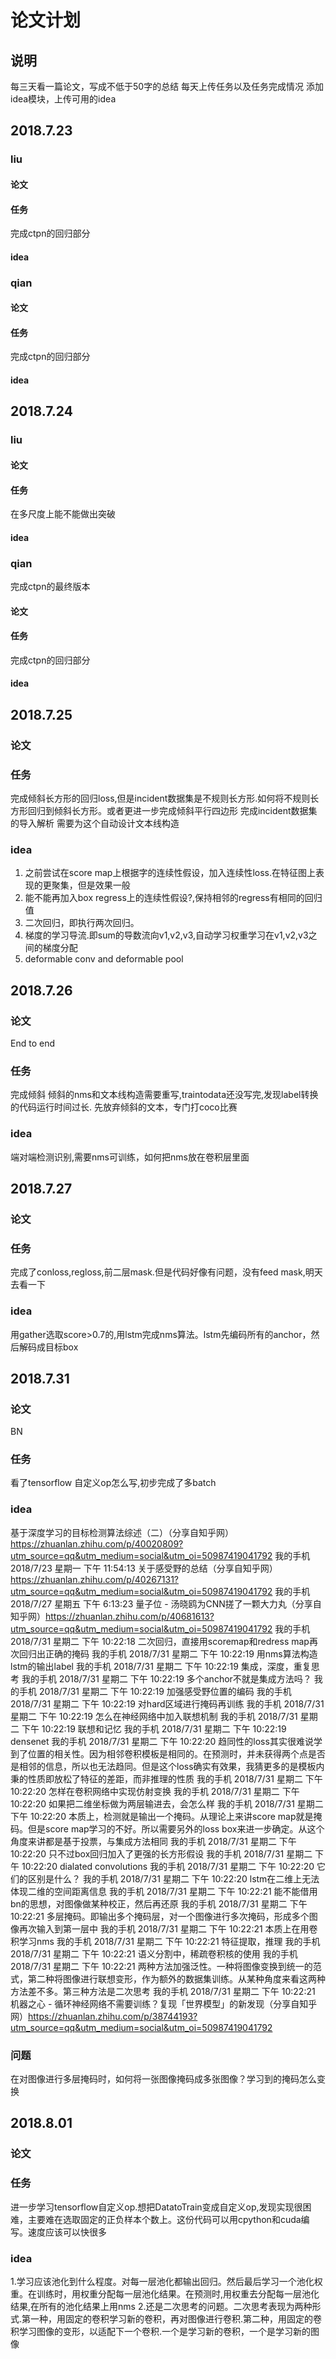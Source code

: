 # 论文计划
## 说明
每三天看一篇论文，写成不低于50字的总结
每天上传任务以及任务完成情况
添加idea模块，上传可用的idea
## 2018.7.23

### liu
#### 论文

#### 任务

完成ctpn的回归部分
#### idea


### qian

#### 论文

#### 任务
完成ctpn的回归部分

#### idea

## 2018.7.24

### liu
#### 论文

#### 任务

在多尺度上能不能做出突破
#### idea


### qian
完成ctpn的最终版本
#### 论文


#### 任务
完成ctpn的回归部分
#### idea
## 2018.7.25
### 论文
### 任务
完成倾斜长方形的回归loss,但是incident数据集是不规则长方形.如何将不规则长方形回归到倾斜长方形。或者更进一步完成倾斜平行四边形
完成incident数据集的导入解析
需要为这个自动设计文本线构造
### idea
1. 之前尝试在score map上根据字的连续性假设，加入连续性loss.在特征图上表现的更聚集，但是效果一般
2. 能不能再加入box regress上的连续性假设?,保持相邻的regress有相同的回归值
3. 二次回归，即执行两次回归。
4. 梯度的学习导流.即sum的导数流向v1,v2,v3,自动学习权重学习在v1,v2,v3之间的梯度分配
5. deformable conv and deformable pool

## 2018.7.26
### 论文
End to end
### 任务
完成倾斜
倾斜的nms和文本线构造需要重写,traintodata还没写完,发现label转换的代码运行时间过长.
先放弃倾斜的文本，专门打coco比赛
### idea
端对端检测识别,需要nms可训练，如何把nms放在卷积层里面

## 2018.7.27
### 论文
### 任务
完成了conloss,regloss,前二层mask.但是代码好像有问题，没有feed mask,明天去看一下
### idea
用gather选取score>0.7的,用lstm完成nms算法。lstm先编码所有的anchor，然后解码成目标box
## 2018.7.31
### 论文
BN
### 任务
看了tensorflow 自定义op怎么写,初步完成了多batch
### idea
基于深度学习的目标检测算法综述（二）（分享自知乎网）https://zhuanlan.zhihu.com/p/40020809?utm_source=qq&utm_medium=social&utm_oi=50987419041792
我的手机 2018/7/23 星期一 下午 11:54:13
关于感受野的总结（分享自知乎网）https://zhuanlan.zhihu.com/p/40267131?utm_source=qq&utm_medium=social&utm_oi=50987419041792
我的手机 2018/7/27 星期五 下午 6:13:23
量子位 - 汤晓鸥为CNN搓了一颗大力丸（分享自知乎网）https://zhuanlan.zhihu.com/p/40681613?utm_source=qq&utm_medium=social&utm_oi=50987419041792
我的手机 2018/7/31 星期二 下午 10:22:18
二次回归，直接用scoremap和redress map再次回归出正确的掩码
我的手机 2018/7/31 星期二 下午 10:22:19
用nms算法构造lstm的输出label
我的手机 2018/7/31 星期二 下午 10:22:19
集成，深度，重复思考
我的手机 2018/7/31 星期二 下午 10:22:19
多个anchor不就是集成方法吗？
我的手机 2018/7/31 星期二 下午 10:22:19
加强感受野位置的编码
我的手机 2018/7/31 星期二 下午 10:22:19
对hard区域进行掩码再训练
我的手机 2018/7/31 星期二 下午 10:22:19
怎么在神经网络中加入联想机制
我的手机 2018/7/31 星期二 下午 10:22:19
联想和记忆
我的手机 2018/7/31 星期二 下午 10:22:19
densenet
我的手机 2018/7/31 星期二 下午 10:22:20
趋同性的loss其实很难说学到了位置的相关性。因为相邻卷积模板是相同的。在预测时，并未获得两个点是否是相邻的信息，所以也无法趋同。但是这个loss确实有效果，我猜更多的是模板内秉的性质即放松了特征的差距，而非推理的性质
我的手机 2018/7/31 星期二 下午 10:22:20
怎样在卷积网络中实现仿射变换
我的手机 2018/7/31 星期二 下午 10:22:20
如果把二维坐标做为两层输进去，会怎么样
我的手机 2018/7/31 星期二 下午 10:22:20
本质上，检测就是输出一个掩码。从理论上来讲score map就是掩码。但是score map学习的不好。所以需要另外的loss box来进一步确定。从这个角度来讲都是基于投票，与集成方法相同
我的手机 2018/7/31 星期二 下午 10:22:20
只不过box回归加入了更强的长方形假设
我的手机 2018/7/31 星期二 下午 10:22:20
dialated convolutions
我的手机 2018/7/31 星期二 下午 10:22:20
它们的区别是什么？
我的手机 2018/7/31 星期二 下午 10:22:20
lstm在二维上无法体现二维的空间距离信息
我的手机 2018/7/31 星期二 下午 10:22:21
能不能借用bn的思想，对图像做某种校正，然后再还原
我的手机 2018/7/31 星期二 下午 10:22:21
多层掩码。即输出多个掩码层，对一个图像进行多次掩码，形成多个图像再次输入到第一层中
我的手机 2018/7/31 星期二 下午 10:22:21
本质上在用卷积学习nms
我的手机 2018/7/31 星期二 下午 10:22:21
特征提取，推理
我的手机 2018/7/31 星期二 下午 10:22:21
语义分割中，稀疏卷积核的使用
我的手机 2018/7/31 星期二 下午 10:22:21
两种方法加强泛性。一种将图像变换到统一的范式，第二种将图像进行联想变形，作为额外的数据集训练。从某种角度来看这两种方法差不多。第三种方法是二次思考
我的手机 2018/7/31 星期二 下午 10:22:21
机器之心 - 循环神经网络不需要训练？复现「世界模型」的新发现（分享自知乎网）https://zhuanlan.zhihu.com/p/38744193?utm_source=qq&utm_medium=social&utm_oi=50987419041792

### 问题
在对图像进行多层掩码时，如何将一张图像掩码成多张图像？学习到的掩码怎么变换
## 2018.8.01
### 论文
### 任务
进一步学习tensorflow自定义op.想把DatatoTrain变成自定义op,发现实现很困难，主要难在选取固定的正负样本个数上。这份代码可以用cpython和cuda编写。速度应该可以快很多
### idea
1.学习应该池化到什么程度。对每一层池化都输出回归。然后最后学习一个池化权重。在训练时，用权重分配每一层池化结果。在预测时,用权重去分配每一层池化结果,在所有的池化结果上用nms
2.还是二次思考的问题。二次思考表现为两种形式.第一种，用固定的卷积学习新的卷积，再对图像进行卷积.第二种，用固定的卷积学习图像的变形，以适配下一个卷积.一个是学习新的卷积，一个是学习新的图像
